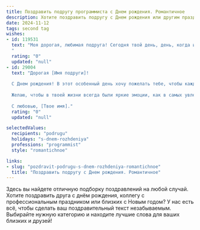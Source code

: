 ```yaml
---
title: Поздравить подругу программиста c Днем рождения. Романтичное
description: Хотите поздравить подругу c Днем рождения или другим праздником? Наш ИИ создаст незабываемое поздравление, а вы обязательно выделитесь среди других.  
date: 2024-11-12
tags: second tag
wishes:
- id: 119531
  text: "Моя дорогая, любимая подруга! Сегодня твой день, день, когда исполняются желания и сияют звёзды.  Пусть твоя жизнь, как безупречный код, будет написана лишь из счастья, любви и ярких успехов.  Ты – невероятный программист,  создающая красоту и порядок в виртуальном мире, и я  восхищаюсь твоей силой,  тонким умом и нежным сердцем.  Желаю тебе океан нежности,  бескрайнее небо вдохновения и, конечно же, исполнения всех твоих самых заветных желаний! С Днём рождения, моя прекрасная!
  "
  rating: "0"
  updated: "null"
- id: 29004
  text: "Дорогая [Имя подруги]!
  
  С Днем рождения! В этот особенный день хочу пожелать тебе, чтобы каждая строка твоего кода была идеальной, а каждый проект приносил только радость и удовлетворение. Ты — настоящая волшебница, способная создавать чудеса с помощью цифр и знаков. Пусть программирование станет для тебя не только работой, но и искусством, в котором ты будешь достигать новых вершин.
  
  Желаю, чтобы в твоей жизни всегда были яркие эмоции, как в самых увлекательных играх; чтобы окружение вдохновляло, а мечты сбывались так же легко, как ты пишешь свой код. Пусть каждый новый день приносит тебе искренние улыбки и моменты счастья, а главные алгоритмы счастья всегда были доступны для тебя.
  
  С любовью, [Твое имя]."
  rating: "0"
  updated: "null"

selectedValues:
  recipients: "podrugu"
  holidays: "s-dnem-rozhdeniya"
  professions: "programmist"
  style: "romantichnoe"

links:
- slug: "pozdravit-podrugu-s-dnem-rozhdeniya-romantichnoe"
  title: "Поздравить подругу c Днем рождения. Романтичное"
---
```


Здесь вы найдете отличную подборку поздравлений на любой случай.
Хотите поздравить друга с днём рождения, коллегу с профессиональным праздником или близких с Новым годом? У нас есть всё, чтобы сделать ваш поздравительный текст незабываемым. Выбирайте нужную категорию и находите лучшие слова для ваших близких и друзей!
